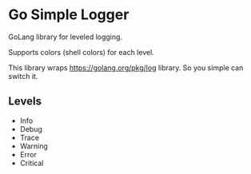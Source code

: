 # Go Simple Logger

GoLang library for leveled logging.

Supports colors (shell colors) for each level.

This library wraps https://golang.org/pkg/log library. So you simple can switch it.

## Levels
- Info
- Debug
- Trace
- Warning
- Error
- Critical

